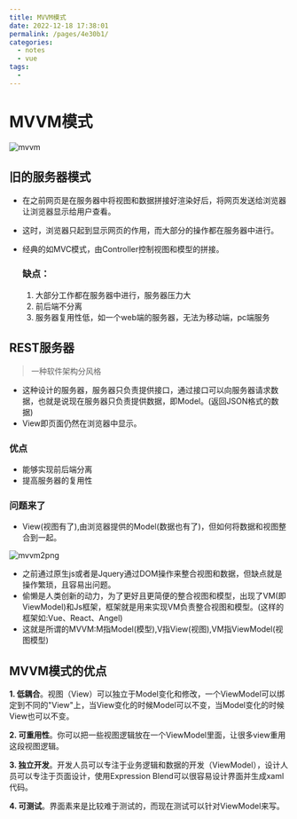 ```yaml
---
title: MVVM模式
date: 2022-12-18 17:38:01
permalink: /pages/4e30b1/
categories:
  - notes
  - vue
tags:
  - 
---
```

# MVVM模式



![mvvm](https://s1.vika.cn/space/2023/01/04/436f3e7d1706475f89efdc12b125fd8d)

## 旧的服务器模式

- 在之前网页是在服务器中将视图和数据拼接好渲染好后，将网页发送给浏览器让浏览器显示给用户查看。

- 这时，浏览器只起到显示网页的作用，而大部分的操作都在服务器中进行。

- 经典的如MVC模式，由Controller控制视图和模型的拼接。

  ### 缺点：

  1. 大部分工作都在服务器中进行，服务器压力大
  2. 前后端不分离
  3. 服务器复用性低，如一个web端的服务器，无法为移动端，pc端服务

## REST服务器

> 一种软件架构分风格

- 这种设计的服务器，服务器只负责提供接口，通过接口可以向服务器请求数据，也就是说现在服务器只负责提供数据，即Model。(返回JSON格式的数据)
- View即页面仍然在浏览器中显示。

### 优点

- 能够实现前后端分离
- 提高服务器的复用性

### 问题来了

- View(视图有了),由浏览器提供的Model(数据也有了)，但如何将数据和视图整合到一起。

![mvvm2png](https://s1.vika.cn/space/2023/01/04/8a86c3af262845deb80836187054e330)

- 之前通过原生js或者是Jquery通过DOM操作来整合视图和数据，但缺点就是操作繁琐，且容易出问题。
- 偷懒是人类创新的动力，为了更好且更简便的整合视图和模型，出现了VM(即ViewModel)和Js框架，框架就是用来实现VM负责整合视图和模型。(这样的框架如:Vue、React、Angel)
- 这就是所谓的MVVM:M指Model(模型),V指View(视图),VM指ViewModel(视图模型)

## MVVM模式的优点

**1. 低耦合**。视图（View）可以独立于Model变化和修改，一个ViewModel可以绑定到不同的"View"上，当View变化的时候Model可以不变，当Model变化的时候View也可以不变。

**2. 可重用性**。你可以把一些视图逻辑放在一个ViewModel里面，让很多view重用这段视图逻辑。

**3. 独立开发**。开发人员可以专注于业务逻辑和数据的开发（ViewModel），设计人员可以专注于页面设计，使用Expression Blend可以很容易设计界面并生成xaml代码。

**4. 可测试**。界面素来是比较难于测试的，而现在测试可以针对ViewModel来写。